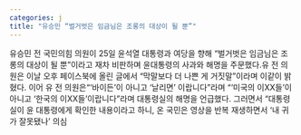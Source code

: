 ```yaml
---
categories: j
title: "유승민 “벌거벗은 임금님은 조롱의 대상이 될 뿐”"
---
```

유승민 전 국민의힘 의원이 25일 윤석열 대통령과 여당을 향해 “벌거벗은 임금님은 조롱의 대상이 될 뿐”이라고 재차 비판하며 윤대통령의 사과와 해명을 주문했다.유 전 의원은 이날 오후 페이스북에 올린 글에서 “막말보다 더 나쁜 게 거짓말”이라며 이같이 밝혔다. 이어 유 전 의원은“‘바이든’이 아니고 ‘날리면’ 이랍니다”라며 “‘미국의 이XX들’이 아니고 ‘한국의 이XX들’이랍니다”라며 대통령실의 해명을 언급했다. 그러면서 “대통령실이 윤 대통령에게 확인한 내용이라고 하니, 온 국민은 영상을 반복 재생하면서 ‘내 귀가 잘못됐나’ 의심
